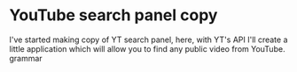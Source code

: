 # YouTube search panel copy
I've started making copy of YT search panel, here, with YT's API I'll create a little application which will allow you to find any public video from YouTube.
grammar 
